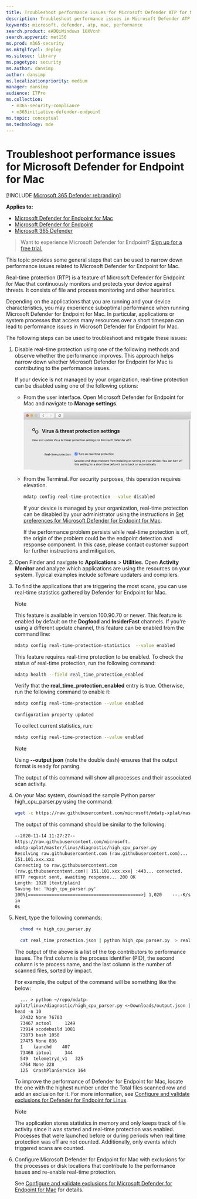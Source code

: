 ```yaml
---
title: Troubleshoot performance issues for Microsoft Defender ATP for Mac
description: Troubleshoot performance issues in Microsoft Defender ATP for Mac.
keywords: microsoft, defender, atp, mac, performance
search.product: eADQiWindows 10XVcnh
search.appverid: met150
ms.prod: m365-security
ms.mktglfcycl: deploy
ms.sitesec: library
ms.pagetype: security
ms.author: dansimp
author: dansimp
ms.localizationpriority: medium
manager: dansimp
audience: ITPro
ms.collection: 
  - m365-security-compliance
  - m365initiative-defender-endpoint
ms.topic: conceptual
ms.technology: mde
---
```


# Troubleshoot performance issues for Microsoft Defender for Endpoint for Mac

[!INCLUDE [Microsoft 365 Defender rebranding](../../includes/microsoft-defender.md)]


**Applies to:**

- [Microsoft Defender for Endpoint for Mac](microsoft-defender-atp-mac.md)
- [Microsoft Defender for Endpoint](https://go.microsoft.com/fwlink/p/?linkid=2154037)
- [Microsoft 365 Defender](https://go.microsoft.com/fwlink/?linkid=2118804)

> Want to experience Microsoft Defender for Endpoint? [Sign up for a free trial.](https://www.microsoft.com/microsoft-365/windows/microsoft-defender-atp?ocid=docs-wdatp-exposedapis-abovefoldlink)

This topic provides some general steps that can be used to narrow down performance issues related to Microsoft Defender for Endpoint for Mac.

Real-time protection (RTP) is a feature of Microsoft Defender for Endpoint for Mac that continuously monitors and protects your device against threats. It consists of file and process monitoring and other heuristics.

Depending on the applications that you are running and your device characteristics, you may experience suboptimal performance when running Microsoft Defender for Endpoint for Mac. In particular, applications or system processes that access many resources over a short timespan can lead to performance issues in Microsoft Defender for Endpoint for Mac.

The following steps can be used to troubleshoot and mitigate these issues:

1. Disable real-time protection using one of the following methods and observe whether the performance improves. This approach helps narrow down whether Microsoft Defender for Endpoint for Mac is contributing to the performance issues.

      If your device is not managed by your organization, real-time protection can be disabled using one of the following options:

    - From the user interface. Open Microsoft Defender for Endpoint for Mac and navigate to **Manage settings**.

      ![Manage real-time protection screenshot](../microsoft-defender-antivirus/images/mdatp-36-rtp.png)

    - From the Terminal. For security purposes, this operation requires elevation.

      ```bash
      mdatp config real-time-protection --value disabled
      ```

      If your device is managed by your organization, real-time protection can be disabled by your administrator using the instructions in [Set preferences for Microsoft Defender for Endpoint for Mac](mac-preferences.md).

      If the performance problem persists while real-time protection is off, the origin of the problem could be the endpoint detection and response component. In this case, please contact customer support for further instructions and mitigation.

2. Open Finder and navigate to **Applications** > **Utilities**. Open **Activity Monitor** and analyze which applications are using the resources on your system. Typical examples include software updaters and compilers.

1. To find the applications that are triggering the most scans, you can use real-time statistics gathered by Defender for Endpoint for Mac.

      > [!NOTE]
      > This feature is available in version 100.90.70 or newer.
      This feature is enabled by default on the **Dogfood** and **InsiderFast** channels. If you're using a different update channel, this feature can be enabled from the command line:

      ```bash
      mdatp config real-time-protection-statistics  --value enabled
      ```

      This feature requires real-time protection to be enabled. To check the status of real-time protection, run the following command:

      ```bash
      mdatp health --field real_time_protection_enabled
      ```
  
    Verify that the **real_time_protection_enabled** entry is true. Otherwise, run the following command to enable it:

      ```bash
      mdatp config real-time-protection --value enabled
      ```

      ```output
      Configuration property updated
      ```

      To collect current statistics, run:

      ```bash
      mdatp config real-time-protection --value enabled
      ```

      > [!NOTE]
      > Using **--output json** (note the double dash) ensures that the output format is ready for parsing.

      The output of this command will show all processes and their associated scan activity.

1. On your Mac system, download the sample Python parser high_cpu_parser.py using the command:

    ```bash
    wget -c https://raw.githubusercontent.com/microsoft/mdatp-xplat/master/linux/diagnostic/high_cpu_parser.py
    ```

    The output of this command should be similar to the following:

    ```Output
    --2020-11-14 11:27:27-- https://raw.githubusercontent.com/microsoft.
    mdatp-xplat/master/linus/diagnostic/high_cpu_parser.py
    Resolving raw.githubusercontent.com (raw.githubusercontent.com)... 151.101.xxx.xxx
    Connecting to raw.githubusercontent.com (raw.githubusercontent.com)| 151.101.xxx.xxx| :443... connected.
    HTTP request sent, awaiting response... 200 OK
    Length: 1020 [text/plain]
    Saving to: 'high_cpu_parser.py'
    100%[===========================================>] 1,020    --.-K/s   in 
    0s
    ```

1. Next, type the following commands:

      ```bash
        chmod +x high_cpu_parser.py
      ```
  
      ```bash
        cat real_time_protection.json | python high_cpu_parser.py  > real_time_protection.log
      ```

      The output of the above is a list of the top contributors to performance issues. The first column is the process identifier (PID), the second column is te process name, and the last column is the number of scanned files, sorted by impact.

      For example, the output of the command will be something like the below:

      ```output
        ... > python ~/repo/mdatp-xplat/linux/diagnostic/high_cpu_parser.py <~Downloads/output.json | head -n 10
        27432 None 76703
        73467 actool     1249
        73914 xcodebuild 1081
        73873 bash 1050
        27475 None 836
        1    launchd    407
        73468 ibtool     344
        549  telemetryd_v1   325
        4764 None 228
        125  CrashPlanService 164
      ```

      To improve the performance of Defender for Endpoint for Mac, locate the one with the highest number under the Total files scanned row and add an exclusion for it. For more information, see [Configure and validate exclusions for Defender for Endpoint for Linux](linux-exclusions.md).

      > [!NOTE]
      > The application stores statistics in memory and only keeps track of file activity since it was started and real-time protection was enabled. Processes that were launched before or during periods when real time protection was off are not counted. Additionally, only events which triggered scans are counted.

1. Configure Microsoft Defender for Endpoint for Mac with exclusions for the processes or disk locations that contribute to the performance issues and re-enable real-time protection.

    See [Configure and validate exclusions for Microsoft Defender for Endpoint for Mac](mac-exclusions.md) for details.
